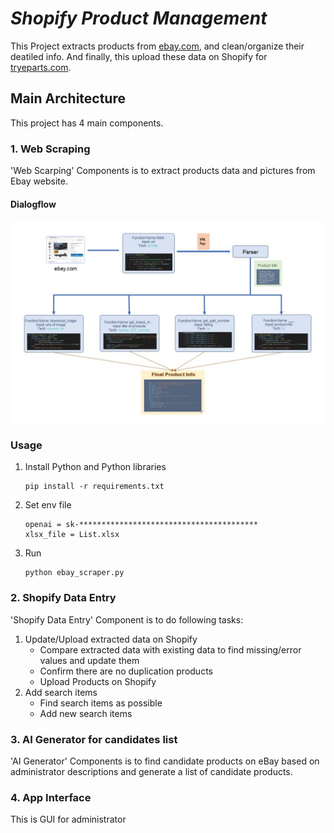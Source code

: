 # ***Shopify Product Management*** 

This Project extracts products from [ebay.com](https://www.ebay.com/), and clean/organize their deatiled info. And finally, this upload these data on Shopify for [tryeparts.com](https://tryeparts.com/).

## Main Architecture

This project has 4 main components.

### 1. Web Scraping

'Web Scarping' Components is to extract products data and pictures from Ebay website.

#### Dialogflow
![enter image description here](./diagram/ebay_scraper.jpg)

### Usage
1)  Install Python and Python libraries

        pip install -r requirements.txt

2)  Set env file

        openai = sk-****************************************
        xlsx_file = List.xlsx

3)  Run

        python ebay_scraper.py


### 2. Shopify Data Entry

'Shopify Data Entry' Component is to do following tasks:
1. Update/Upload extracted data on Shopify
    -   Compare extracted data with existing data to find missing/error values and update them
    -   Confirm there are no duplication products
    -   Upload Products on Shopify
2. Add search items
    -   Find search items as possible
    -	Add new search items


### 3. AI Generator for candidates list

'AI Generator' Components is to find candidate products on eBay based on administrator descriptions and generate a list of candidate products.

### 4. App Interface

This is GUI for administrator